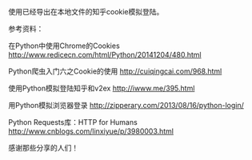 使用已经导出在本地文件的知乎cookie模拟登陆。

参考资料：

在Python中使用Chrome的Cookies
http://www.redicecn.com/html/Python/20141204/480.html

Python爬虫入门六之Cookie的使用
http://cuiqingcai.com/968.html

使用Python模拟登陆知乎和v2ex
http://iwww.me/395.html

用Python模拟浏览器登录
http://zipperary.com/2013/08/16/python-login/

Python Requests库：HTTP for Humans
http://www.cnblogs.com/linxiyue/p/3980003.html

感谢那些分享的人们！
